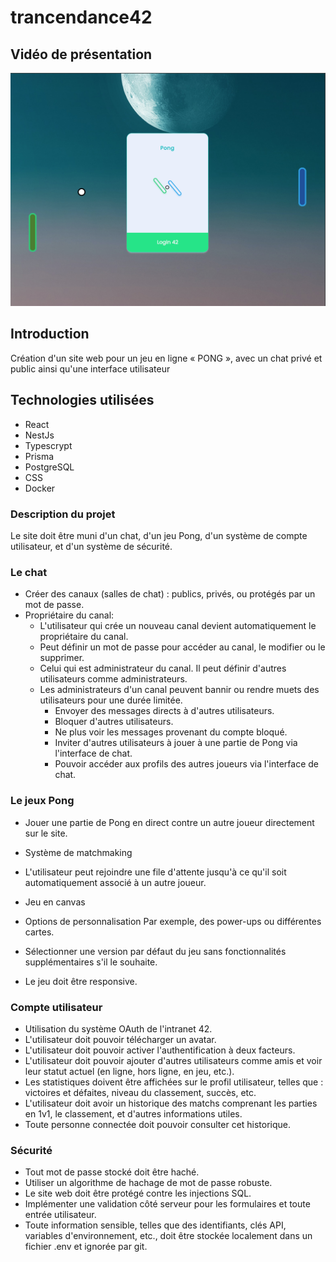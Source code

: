 # trancendance42

## Vidéo de présentation

[![Aperçu de la vidéo](transcendence.png)](https://www.youtube.com/watch?v=GV_ROvB304o)

  <source src="https://www.youtube.com/watch?v=GV_ROvB304o" type="video/mp4">
</video>

## Introduction

Création d'un site web pour un jeu en ligne « PONG », avec un chat privé et public ainsi qu'une interface utilisateur

## Technologies utilisées

- React
- NestJs
- Typescrypt
- Prisma
- PostgreSQL
- CSS
- Docker

### Description du projet

Le site doit être muni d'un chat, d'un jeu Pong, d'un système de compte utilisateur, et d'un système de sécurité.

### Le chat

- Créer des canaux (salles de chat) : publics, privés, ou protégés par un mot de passe.
- Propriétaire du canal:
  - L'utilisateur qui crée un nouveau canal devient automatiquement le propriétaire du canal.
  - Peut définir un mot de passe pour accéder au canal, le modifier ou le supprimer.
  - Celui qui est administrateur du canal. Il peut définir d'autres utilisateurs comme administrateurs.
  - Les administrateurs d'un canal peuvent bannir ou rendre muets des utilisateurs pour une durée limitée.
    - Envoyer des messages directs à d'autres utilisateurs.
    - Bloquer d'autres utilisateurs.
    - Ne plus voir les messages provenant du compte bloqué.
    - Inviter d'autres utilisateurs à jouer à une partie de Pong via l'interface de chat.
    - Pouvoir accéder aux profils des autres joueurs via l'interface de chat.

### Le jeux Pong

- Jouer une partie de Pong en direct contre un autre joueur directement sur le site.
- Système de matchmaking

- L'utilisateur peut rejoindre une file d'attente jusqu'à ce qu'il soit automatiquement associé à un autre joueur.
- Jeu en canvas
- Options de personnalisation
  Par exemple, des power-ups ou différentes cartes.
- Sélectionner une version par défaut du jeu sans fonctionnalités supplémentaires s'il le souhaite.
- Le jeu doit être responsive.

### Compte utilisateur

- Utilisation du système OAuth de l'intranet 42.
- L'utilisateur doit pouvoir télécharger un avatar.
- L'utilisateur doit pouvoir activer l'authentification à deux facteurs.
- L'utilisateur doit pouvoir ajouter d'autres utilisateurs comme amis et voir leur statut actuel (en ligne, hors ligne, en jeu, etc.).
- Les statistiques doivent être affichées sur le profil utilisateur, telles que : victoires et défaites, niveau du classement, succès, etc.
- L'utilisateur doit avoir un historique des matchs comprenant les parties en 1v1, le classement, et d'autres informations utiles.
- Toute personne connectée doit pouvoir consulter cet historique.

### Sécurité

- Tout mot de passe stocké doit être haché.
- Utiliser un algorithme de hachage de mot de passe robuste.
- Le site web doit être protégé contre les injections SQL.
- Implémenter une validation côté serveur pour les formulaires et toute entrée utilisateur.
- Toute information sensible, telles que des identifiants, clés API, variables d'environnement, etc., doit être stockée localement dans un fichier .env et ignorée par git.
